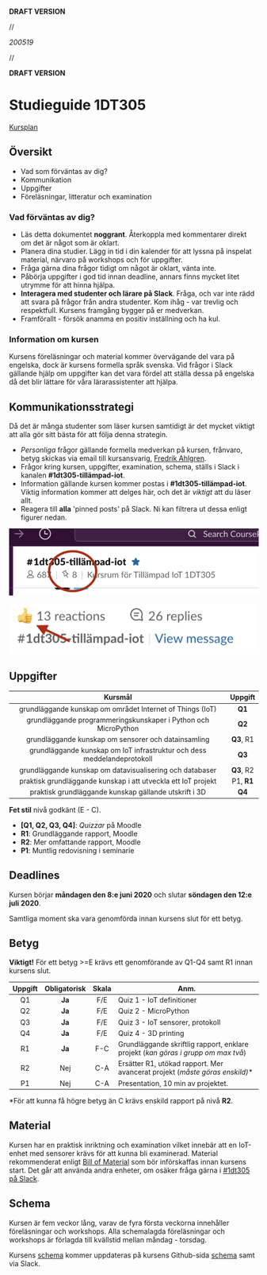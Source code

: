 **DRAFT VERSION**

//

*200519*

//

**DRAFT VERSION**



# Studieguide 1DT305

[Kursplan](https://kursplan.lnu.se/kursplaner/kursplan-1DT305-1.pdf)


## Översikt

- Vad som förväntas av dig?
- Kommunikation
- Uppgifter
- Föreläsningar, litteratur och examination


### Vad förväntas av dig?

- Läs detta dokumentet **noggrant**. Återkoppla med kommentarer direkt om det är något som är oklart.
- Planera dina studier. Lägg in tid i din kalender för att lyssna på inspelat material, närvaro på workshops och för uppgifter.
- Fråga gärna dina frågor tidigt om något är oklart, vänta inte.
- Påbörja uppgifter i god tid innan deadline, annars finns mycket litet utrymme för att hinna hjälpa.
- **Interagera med studenter och lärare på Slack**. Fråga, och var inte rädd att svara på frågor från andra studenter. Kom ihåg - var trevlig och respektfull. Kursens framgång bygger på er medverkan.
- Framförallt - försök anamma en positiv inställning och ha kul.

### Information om kursen

Kursens föreläsningar och material kommer övervägande del vara på engelska, dock är kursens formella språk svenska. Vid frågor i Slack gällande hjälp om uppgifter kan det vara fördel att ställa dessa på engelska då det blir lättare för våra lärarassistenter att hjälpa.

## Kommunikationsstrategi

Då det är många studenter som läser kursen samtidigt är det mycket viktigt att alla gör sitt bästa för att följa denna strategin.

- *Personliga* frågor gällande formella medverkan på kursen, frånvaro, betyg skickas via email till kursansvarig, [Fredrik Ahlgren](mailto:fredrik.ahlgren@lnu.se).
- Frågor kring kursen, uppgifter, examination, schema, ställs i Slack i kanalen **#1dt305-tillämpad-iot**.
- Information gällande kursen kommer postas i **#1dt305-tillämpad-iot**. Viktig information kommer att delges här, och det är _viktigt_ att du läser allt.
- Reagera till **alla** 'pinned posts' på Slack. Ni kan filtrera ut dessa enligt figurer nedan.

![pinned-posts](pinned-posts.png)

![reactions](reactions.png)

## Uppgifter



| Kursmål			| Uppgift |
| :---: | :---: |
| grundläggande kunskap om området Internet of Things (IoT) | **Q1**
| grundläggande programmeringskunskaper i Python och MicroPython | **Q2**
| grundläggande kunskap om sensorer och datainsamling | **Q3**, R1
|  grundläggande kunskap om IoT­ infrastruktur och dess meddelandeprotokoll | **Q3**
| grundläggande kunskap om datavisualisering och databaser | **Q3**, R2
| praktisk grundläggande kunskap i att utveckla ett IoT­ projekt | P1, **R1**
| praktisk grundläggande kunskap gällande utskrift i 3D | **Q4**

**Fet stil** nivå godkänt (E - C).

<!---
**Q** = Quiz, **R** = Project report, **P** = Presentation.
--->

* **[Q1, Q2, Q3, Q4]**: *Quizzar* på Moodle
* **R1**: Grundläggande rapport, Moodle
* **R2**: Mer omfattande rapport, Moodle
* **P1**: Muntlig redovisning i seminarie


## Deadlines

Kursen börjar **måndagen den 8:e juni 2020** och slutar **söndagen den 12:e juli 2020**.

Samtliga moment ska vara genomförda innan kursens slut för ett betyg.


## Betyg


**Viktigt!** För ett betyg >=E krävs ett genomförande av Q1-Q4 samt R1 innan kursens slut.


| Uppgift | Obligatorisk | Skala | Anm. |
| :---:	| :---: | :---: | --- |
| Q1 | **Ja**	| F/E | 	Quiz 1 - IoT definitioner
| Q2 | **Ja**	| F/E |	Quiz 2 - MicroPython
| Q3 | **Ja**	| F/E |	Quiz 3 - IoT sensorer, protokoll
| Q4 | **Ja**	| F/E |	Quiz 4 - 3D printing
| R1 | **Ja** | F-C | Grundläggande skriftlig rapport, enklare projekt (*kan göras i grupp om max två*)
| R2 | Nej | C-A | Ersätter R1, utökad rapport. Mer avancerat projekt (*måste göras enskild)**
| P1 | Nej | C-A | Presentation, 10 min av projektet.

*För att kunna få högre betyg än C krävs enskild rapport på nivå **R2**.

## Material

Kursen har en praktisk inriktning och examination vilket innebär att en IoT-enhet med sensorer krävs för att kunna bli examinerad. Material rekommenderat enligt [Bill of Material](BOM-md) som bör införskaffas innan kursens start. Det går att använda andra enheter, om osäker fråga gärna i [#1dt305 på Slack](coursepress.slack.com).

## Schema

Kursen är fem veckor lång, varav de fyra första veckorna innehåller föreläsningar och workshops. Alla schemalagda föreläsningar och workshops är förlagda till kvällstid mellan måndag - torsdag.

Kursens [schema](planning.md) kommer uppdateras på kursens Github-sida [schema](planning.md) samt via Slack. 



